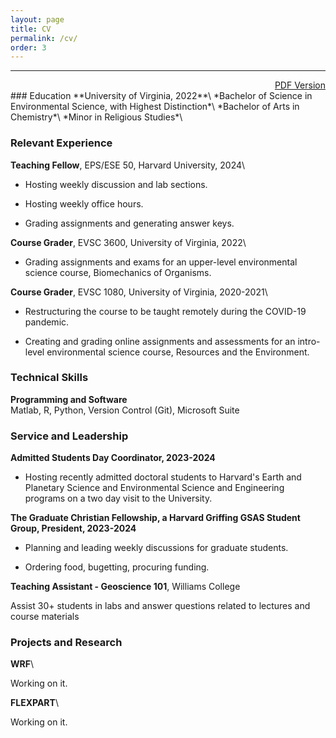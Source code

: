 ```yaml
---
layout: page
title: CV
permalink: /cv/
order: 3
---
```

------------------------------------------------------------------------
<div style="text-align: right;">
<a href="/pdfs/Public_Resume.pdf">PDF Version</a>
</div>
### Education
**University of Virginia, 2022**\
*Bachelor of Science in Environmental Science, with Highest Distinction*\
*Bachelor of Arts in Chemistry*\
*Minor in Religious Studies*\

### Relevant Experience

**Teaching Fellow**, EPS/ESE 50, Harvard University, 2024\

* Hosting weekly discussion and lab sections.

* Hosting weekly office hours.

* Grading assignments and generating answer keys.

**Course Grader**, EVSC 3600, University of Virginia, 2022\

* Grading assignments and exams for an upper-level environmental science course, Biomechanics of Organisms.

**Course Grader**, EVSC 1080, University of Virginia, 2020-2021\

* Restructuring the course to be taught remotely during the COVID-19 pandemic.

* Creating and grading online assignments and assessments for an intro-level environmental science course, Resources and the Environment. 

### Technical Skills
**Programming and Software**\
Matlab, R, Python, Version Control (Git), Microsoft Suite

### Service and Leadership

**Admitted Students Day Coordinator, 2023-2024**

* Hosting recently admitted doctoral students to Harvard's Earth and Planetary Science and Environmental Science and Engineering programs on a two day visit to the University.

**The Graduate Christian Fellowship, a Harvard Griffing GSAS Student Group, President, 2023-2024**

* Planning and leading weekly discussions for graduate students. 

* Ordering food, bugetting, procuring funding.

**Teaching Assistant - Geoscience 101**, Williams College

Assist 30+ students in labs and answer questions related to lectures and
course materials

### Projects and Research

**WRF**\

Working on it.

**FLEXPART**\

Working on it.

